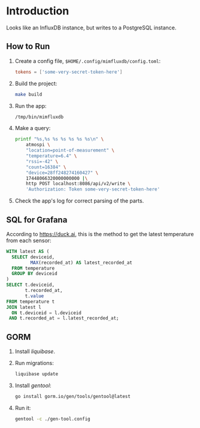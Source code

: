 # Introduction

Looks like an InfluxDB instance, but writes to a PostgreSQL instance.

## How to Run

1. Create a config file, `$HOME/.config/mimfluxdb/config.toml`:

    ```toml
    tokens = ['some-very-secret-token-here']
    ```

1. Build the project:

    ```sh
    make build
    ```

1. Run the app:

    ```sh
    /tmp/bin/mimfluxdb
    ```

1. Make a query:

    ```sh
    printf "%s,%s %s %s %s %s %s\n" \
        atmospi \
        "location=point-of-measurement" \
        "temperature=6.4" \
        "rssi=-42" \
        "count=16384" \
        "device=28ff248274160427" \
        17448066320000000000 |\
        http POST localhost:8086/api/v2/write \
        'Authorization: Token some-very-secret-token-here'
    ```

1. Check the app's log for correct parsing of the parts.

## SQL for Grafana

According to <https://duck.ai>, this is the method to get the latest temperature
from each sensor:

```sql
WITH latest AS (
  SELECT deviceid,
         MAX(recorded_at) AS latest_recorded_at
  FROM temperature
  GROUP BY deviceid
)
SELECT t.deviceid,
       t.recorded_at,
       t.value
FROM temperature t
JOIN latest l
  ON t.deviceid = l.deviceid
 AND t.recorded_at = l.latest_recorded_at;
```

## GORM

1. Install _liquibase_.
1. Run migrations:

    ```sh
    liquibase update

    ```

1. Install _gentool_:

    ```sh
    go install gorm.io/gen/tools/gentool@latest
    ```

1. Run it:

    ```sh
    gentool -c ./gen-tool.config
    ```

